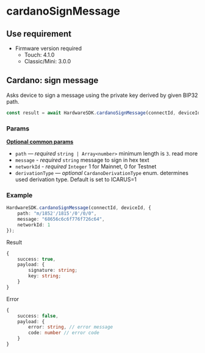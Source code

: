 # cardanoSignMessage

## Use requirement

* Firmware version required
  * Touch: 4.1.0
  * Classic/Mini: 3.0.0

## Cardano: sign message <a href="#ethereum-sign-message" id="ethereum-sign-message"></a>

Asks device to sign a message using the private key derived by given BIP32 path.

```typescript
const result = await HardwareSDK.cardanoSignMessage(connectId, deviceId, params);
```

### Params

[**Optional common params**](../common-params.md)

* `path` — _required_ `string | Array<number>` minimum length is `3`. read more
* `message` - _required_ `string` message to sign in hex text
* `networkId` - _required_ `Integer` 1 for Mainnet, 0 for Testnet
* `derivationType` — _optional_ `CardanoDerivationType` enum. determines used derivation type. Default is set to ICARUS=1

### Example

```typescript
HardwareSDK.cardanoSignMessage(connectId, deviceId, {
    path: "m/1852'/1815'/0'/0/0",
    message: "68656c6c6f776f726c64",
    networkId: 1
});
```

Result

```typescript
{
    success: true,
    payload: {
        signature: string;
        key: string;
    }
}
```

Error

```typescript
{
    success: false,
    payload: {
        error: string, // error message
        code: number // error code
    }
}
```
